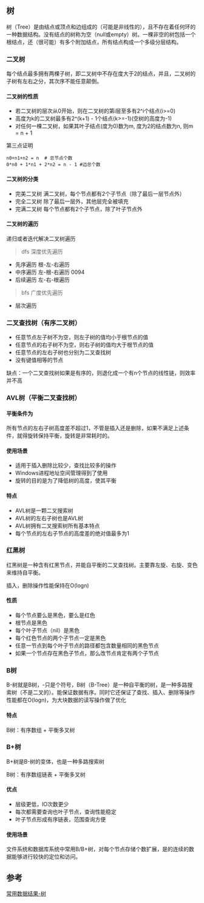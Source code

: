## 树

树（Tree）是由结点或顶点和边组成的（可能是非线性的），且不存在着任何环的一种数据结构。没有结点的树称为空（null或empty）树。一棵非空的树包括一个根结点，还（很可能）有多个附加结点，所有结点构成一个多级分层结构。

### 二叉树

每个结点最多拥有两棵子树，即二叉树中不存在度大于2的结点，并且，二叉树的子树有左右之分，其次序不能任意颠倒。

#### 二叉树的性质

- 若二叉树的层次从0开始，则在二叉树的第i层至多有2^i个结点(i>=0)
- 高度为k的二叉树最多有2^(k+1) - 1个结点(k>=-1)(空树的高度为-1)
- 对任何一棵二叉树，如果其叶子结点(度为0)数为m, 度为2的结点数为n, 则m = n + 1

第三点证明

```shell
n0+n1+n2 = n  # 总节点个数
0*n0 + 1*n1 + 2*n2 = n - 1 #边总个数
```

#### 二叉树的分类

- 完美二叉树 满二叉树，每个节点都有2个子节点（除了最后一层节点外）
- 完全二叉树 除了最后一层外，其他层完全被填充
- 完满二叉树 每个节点都有2个子节点，除了叶子节点外

#### 二叉树的遍历

递归或者迭代解决二叉树遍历

> dfs 深度优先遍历

- 先序遍历 根-左-右遍历
- 中序遍历 左-根-右遍历  0094
- 后续遍历 左-右-根遍历

> bfs 广度优先遍历
- 层次遍历


### 二叉查找树（有序二叉树）

- 任意节点左子树不为空，则左子树的值均小于根节点的值
- 任意节点的右子树不为空，则右子树的值均大于根节点的值
- 任意节点的左右子树也分别为二叉查找树
- 没有键值相等的节点

缺点：一个二叉查找树如果是有序的，则退化成一个有n个节点的线性链，则效率并不高

### AVL树（平衡二叉查找树）

#### 平衡条件为

所有节点的左右子树高度差不超过1，不管是插入还是删除，如果不满足上述条件，就得旋转保持平衡，旋转是非常耗时的。

#### 使用场景

- 适用于插入删除比较少，查找比较多的操作
- Windows进程地址空间管理得到了使用
- 旋转的目的是为了降低树的高度，使其平衡

#### 特点

- AVL树是一颗二叉搜索树
- AVL树的左右子树也是AVL树
- AVL树拥有二叉搜索树所有基本特点
- 每个节点的左右子节点的高度差的绝对值最多为1

### 红黑树

红黑树是一种含有红黑节点，并能自平衡的二叉查找树。主要靠左旋、右旋、变色来维持自平衡。

插入，删除操作性能保持在O(logn)

#### 性质

- 每个节点要么是黑色，要么是红色
- 根节点是黑色
- 每个叶子节点（nil）是黑色
- 每个红色节点的两个子节点一定是黑色
- 任意一节点到每个叶子节点的路径都包含数量相同的黑色节点
- 如果一个节点存在黑色子节点，那么改节点肯定有两个子节点

### B树

B-树就是B树，-只是个符号，B树（B-Tree）是一种自平衡的树，是一种多路搜索树（不是二叉的）。能保证数据有序。同时它还保证了查找、插入、删除等操作性能都在O(logn)，为大块数据的读写操作做了优化

#### 特点

B树：有序数组 + 平衡多叉树

### B+树

B+树是B-树的变体，也是一种多路搜索树

B树：有序数组链表 + 平衡多叉树

#### 优点

- 层级更低，IO次数更少
- 每次都需要查询也叶子节点，查询性能稳定
- 叶子节点形成有序链表，范围查询方便

#### 使用场景

文件系统和数据库系统中常用B/B+树，对每个节点存储个数扩展，是的连续的数据能够进行较快的定位和访问。

## 参考

[常用数据结果-树](https://www.jianshu.com/p/912357993486)
